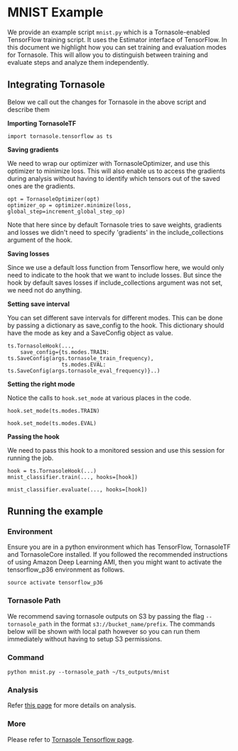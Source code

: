 # MNIST Example
We provide an example script `mnist.py` which is a Tornasole-enabled TensorFlow training script. 
It uses the Estimator interface of TensorFlow.
In this document we highlight how you can set training and evaluation modes for Tornasole.
This will allow you to distinguish between training and evaluate steps and analyze them independently. 

## Integrating Tornasole
Below we call out the changes for Tornasole in the above script and describe them

**Importing TornasoleTF**
```
import tornasole.tensorflow as ts
```
**Saving gradients**

We need to wrap our optimizer with TornasoleOptimizer, and use this optimizer to minimize loss. 
This will also enable us to access the gradients during analysis without having to identify which tensors out of the saved ones are the gradients.
```
opt = TornasoleOptimizer(opt)
optimizer_op = optimizer.minimize(loss, global_step=increment_global_step_op)
```
Note that here since by default Tornasole tries to save weights, gradients and losses 
we didn't need to specify 'gradients' in the include_collections argument of the hook.

**Saving losses**

Since we use a default loss function from Tensorflow here, 
we would only need to indicate to the hook that we want to include losses. 
But since the hook by default saves losses if include_collections argument was not set, 
we need not do anything.

**Setting save interval**

You can set different save intervals for different modes. 
This can be done by passing a dictionary as save_config to the hook.
This dictionary should have the mode as key and a SaveConfig object as value.
```
ts.TornasoleHook(...,
    save_config={ts.modes.TRAIN: ts.SaveConfig(args.tornasole_train_frequency),
                 ts.modes.EVAL: ts.SaveConfig(args.tornasole_eval_frequency)}..)
```
**Setting the right mode**

Notice the calls to `hook.set_mode` at various places in the code.  
```
hook.set_mode(ts.modes.TRAIN)
```

```
hook.set_mode(ts.modes.EVAL)
```
**Passing the hook**

We need to pass this hook to a monitored session and use this session for running the job.
```
hook = ts.TornasoleHook(...)
mnist_classifier.train(..., hooks=[hook])
```

```
mnist_classifier.evaluate(..., hooks=[hook])
```
## Running the example
### Environment
Ensure you are in a python environment which has TensorFlow, TornasoleTF and TornasoleCore installed. If you followed the recommended instructions of using Amazon Deep Learning AMI, then you might want to activate the tensorflow_p36 environment as follows.
```
source activate tensorflow_p36
```
### Tornasole Path
We recommend saving tornasole outputs on S3 by passing the 
flag `--tornasole_path` in the format `s3://bucket_name/prefix`. 
The commands below will be shown with local path however so you can 
run them immediately without having to setup S3 permissions.

### Command
```
python mnist.py --tornasole_path ~/ts_outputs/mnist
```

### Analysis 
Refer [this page](../../rules/README.md) for more details on analysis.

### More
Please refer to [Tornasole Tensorflow page](../README.md). 

